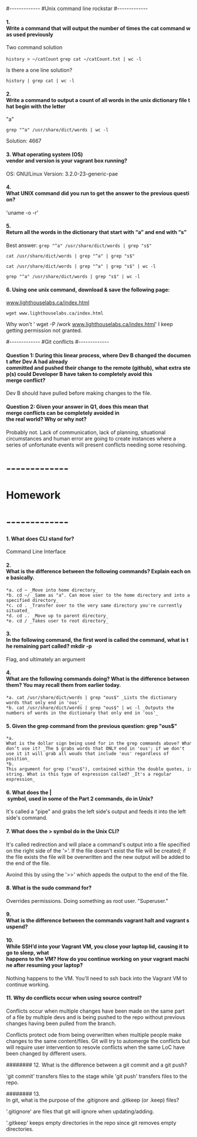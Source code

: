 #-------------
#Unix command line rockstar
#-------------
#### 1. Write a command that will output the number of times the cat command was used previously

Two command solution

`history > ~/catCount`
`grep cat ~/catCount.txt | wc -l`

Is there a one line solution?

`history | grep cat | wc -l`

#### 2. Write a command to output a count of all words in the unix dictionary file that begin with the letter
"a"

`grep "^a" /usr/share/dict/words | wc -l`

Solution: 4667

#### 3. What operating system (OS) vendor and version is your vagrant box running?

OS: GNU/Linux 
Version: 3.2.0-23-generic-pae 

#### 4. What UNIX command did you run to get the answer to the previous question?

'uname -o -r'

#### 5. Return all the words in the dictionary that start with “a” and end with “s”

Best answer: `grep "^a" /usr/share/dict/words | grep "s$"`

`cat /usr/share/dict/words | grep "^a" | grep "s$"`

`cat /usr/share/dict/words | grep "^a" | grep "s$" | wc -l`

`grep "^a" /usr/share/dict/words | grep "s$" | wc -l`

#### 6. Using one unix command, download & save the following page:
www.lighthouselabs.ca/index.html

`wget www.lighthouselabs.ca/index.html`

Why won't ' wget -P /work www.lighthouselabs.ca/index.html' I keep getting permission not granted.

#-------------
#Git conflicts
#-------------

#### Question 1: During this linear process, where Dev B changed the document after Dev A had already committed and pushed their change to the remote (github), what extra step(s) could Developer B have taken to completely avoid this merge conflict?

Dev B should have pulled before making changes to the file.


#### Question 2: Given your answer in Q1, does this mean that merge conflicts can be completely avoided in the real world? Why or why not?

Probably not. Lack of communication, lack of planning, situational circumstances and human error are going to create instances where a series of unfortunate events will present conflicts needing some resolving.

# -------------
# Homework
# -------------

#### 1. What does CLI stand for?

Command Line Interface

#### 2. What is the difference between the following commands? Explain each one basically.
	*a. cd ~ _Move into home directory_
	*b. cd ~/ _Same as "a". Can move user to the home directory and into a specified directory_
	*c. cd . _Transfer over to the very same directory you're currently situated_
	*d. cd .. _Move up to parent directory_
	*e. cd / _Takes user to root directory_

#### 3. In the following command, the first word is called the command, what is the remaining part called? mkdir -­p

Flag, and ultimately an argument

#### 4. What are the following commands doing? What is the difference between them? You may recall them from earlier today.
	*a. cat /usr/share/dict/words | grep "ous$" _Lists the dictionary words that only end in 'ous'_
	*b. cat /usr/share/dict/words | grep "ous$" | wc ­-l _Outputs the numbers of words in the dictionary that only end in 'ous'_

#### 5. Given the grep command from the previous question: grep "ous$"
	*a. What is the dollar sign being used for in the grep commands above? What happens if we don’t use it? _The $ grabs words that ONLY end in 'ous'; if we don't use it it will grab all wouds that include 'ous' regardless of position_
	*b. This argument for grep ("ous$"), contained within the double quotes, is more than just a string. What is this type of expression called? _It's a regular expression_

#### 6. What does the | symbol, used in some of the Part 2 commands, do in Unix?

It's called a "pipe" and grabs the left side's output and feeds it into the left side's command.

#### 7. What does the > symbol do in the Unix CLI?

It's called redirection and will place a command's output into a file specified on the right side of the '>'. If the file doesn't exist the file will be created; if the file exists the file will be overwritten and the new output will be added to the end of the file.

Avoind this by using the '>>' which appeds the output to the end of the file.

#### 8. What is the sudo command for?

Overrides permissions. Doing something as root user. "Superuser."

#### 9. What is the difference between the commands vagrant halt and vagrant suspend?

#### 10. While SSH’d into your Vagrant VM, you close your laptop lid, causing it to go to sleep, what happens to the VM? How do you continue working on your vagrant machine after resuming your laptop?

Nothing happens to the VM. You'll need to ssh back into the Vagrant VM to continue working.

#### 11. Why do conflicts occur when using source control?

Conflicts occur when multiple changes have been made on the same part of a file by multiple devs and is being pushed to the repo without previous changes having been pulled from the branch.

Conflicts protect ode from being overwritten when multiple people make changes to the same content/files. Git will try to automerge the conflicts but will require user intervention to resovle conflicts when the same LoC have been changed by different users.

######## 12. What is the difference between a git commit and a git push?

'git commit' transfers files to the stage while 'git push' transfers files to the repo.

######## 13. In git, what is the purpose of the .gitignore and .gitkeep (or .keep) files?

'.gitignore' are files that git will ignore when updating/adding.

'.gitkeep' keeps empty directories in the repo since git removes empty directories.


